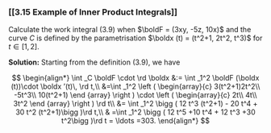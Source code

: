 ### [[3.15 Example of Inner Product Integrals]]

Calculate the work integral (3.9) when $\boldF = (3xy, -5z, 10x)$ and the curve $C$ is defined by the parametrisation $\boldx (t) = (t^2+1, 2t^2, t^3)$ for $t\in [1,2]$.

**Solution:** Starting from the definition (3.9), we have

$$ \begin{align*} \int _C \boldF \cdot \rd \boldx &:= \int _1^2 \boldF (\boldx (t))\cdot \boldx ’(t)\, \rd t,\\ &=\int _1^2 \left ( \begin{array}{c} 3(t^2+1)2t^2\\ -5t^3\\ 10(t^2+1) \end {array} \right ) \cdot \left ( \begin{array}{c} 2t\\ 4t\\ 3t^2 \end {array} \right ) \rd t\\ &= \int _1^2 \bigg ( 12 t^3 (t^2+1) - 20 t^4 + 30 t^2 (t^2+1)\bigg )\rd t,\\ & =\int _1^2 \bigg ( 12 t^5 +10 t^4 + 12 t^3 +30 t^2\bigg )\rd t = \ldots =303. \end{align*} $$
